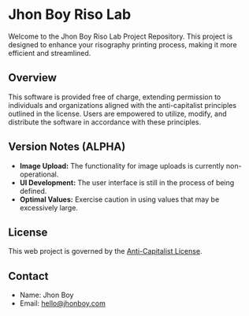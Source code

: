# Jhon Boy Riso Lab

Welcome to the Jhon Boy Riso Lab Project Repository. This project is designed to enhance your risography printing process, making it more efficient and streamlined.

## Overview

This software is provided free of charge, extending permission to individuals and organizations aligned with the anti-capitalist principles outlined in the license. Users are empowered to utilize, modify, and distribute the software in accordance with these principles.

## Version Notes (ALPHA)

- **Image Upload:** The functionality for image uploads is currently non-operational.
- **UI Development:** The user interface is still in the process of being defined.
- **Optimal Values:** Exercise caution in using values that may be excessively large.

## License

This web project is governed by the [Anti-Capitalist License](LICENSE).

## Contact

- Name: Jhon Boy
- Email: hello@jhonboy.com
